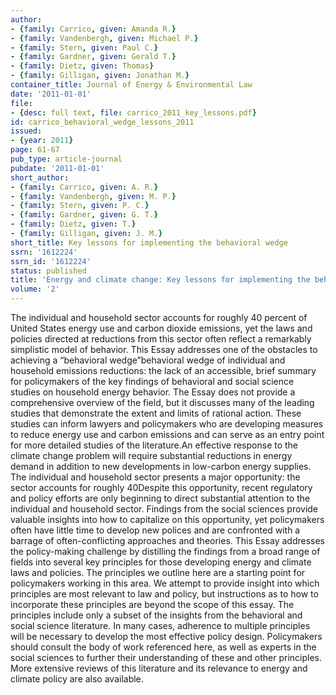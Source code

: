 ```yaml
---
author:
- {family: Carrico, given: Amanda R.}
- {family: Vandenbergh, given: Michael P.}
- {family: Stern, given: Paul C.}
- {family: Gardner, given: Gerald T.}
- {family: Dietz, given: Thomas}
- {family: Gilligan, given: Jonathan M.}
container_title: Journal of Energy & Environmental Law
date: '2011-01-01'
file:
- {desc: full text, file: carrico_2011_key_lessons.pdf}
id: carrico_behavioral_wedge_lessons_2011
issued:
- {year: 2011}
page: 61-67
pub_type: article-journal
pubdate: '2011-01-01'
short_author:
- {family: Carrico, given: A. R.}
- {family: Vandenbergh, given: M. P.}
- {family: Stern, given: P. C.}
- {family: Gardner, given: G. T.}
- {family: Dietz, given: T.}
- {family: Gilligan, given: J. M.}
short_title: Key lessons for implementing the behavioral wedge
ssrn: '1612224'
ssrn_id: '1612224'
status: published
title: 'Energy and climate change: Key lessons for implementing the behavioral wedge'
volume: '2'
---
```

The individual and household sector accounts for roughly 40 percent of United States energy use and carbon dioxide emissions, yet the laws and policies directed at reductions from this sector often reflect a remarkably simplistic model of behavior. This Essay addresses one of the obstacles to achieving a &#8220;behavioral wedge&#8221;behavioral wedge of individual and household emissions reductions: the lack of an accessible, brief summary for policymakers of the key findings of behavioral and social science studies on household energy behavior. The Essay does not provide a comprehensive overview of the field, but it discusses many of the leading studies that demonstrate the extent and limits of rational action. These studies can inform lawyers and policymakers who are developing measures to reduce energy use and carbon emissions and can serve as an entry point for more detailed studies of the literature.An effective response to the climate change problem will require substantial reductions in energy demand in addition to new developments in low-carbon energy supplies. The individual and household sector presents a major opportunity: the sector accounts for roughly 40Despite this opportunity, recent regulatory and policy efforts are only beginning to direct substantial attention to the individual and household sector. Findings from the social sciences provide valuable insights into how to capitalize on this opportunity, yet policymakers often have little time to develop new polices and are confronted with a barrage of often-conflicting approaches and theories. This Essay addresses the policy-making challenge by distilling the findings from a broad range of fields into several key principles for those developing energy and climate laws and policies. The principles we outline here are a starting point for policymakers working in this area. We attempt to provide insight into which principles are most relevant to law and policy, but instructions as to how to incorporate these principles are beyond the scope of this essay. The principles include only a subset of the insights from the behavioral and social science literature. In many cases, adherence to multiple principles will be necessary to develop the most effective policy design. Policymakers should consult the body of work referenced here, as well as experts in the social sciences to further their understanding of these and other principles. More extensive reviews of this literature and its relevance to energy and climate policy are also available.
